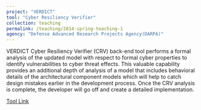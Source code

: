 ```yaml
---
project: "VERDICT"
tool: "Cyber Resiliency Verifier"
collection: teaching
permalink: /teaching/2014-spring-teaching-1
agency: "Defense Advanced Research Projects Agency(DARPA)"
---
```


VERDICT Cyber Resiliency Verifier (CRV) back-end tool performs a formal analysis of the updated model with respect to formal cyber properties to identify vulnerabilities to cyber threat effects. This valuable capability provides an additional depth of analysis of a model that includes behavioral details of the architectural component models which will help to catch design mistakes earlier in the development process. Once the CRV analysis is complete, the developer will go off and create a detailed implementation.

[Tool Link](https://github.com/ge-high-assurance/VERDICT/)
